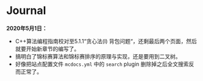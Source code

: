 # Journal

**2020年5月1日：**

- C++算法编程指南校对至5.1.1“贪心法(I) 背包问题“，还剩最后两个页面，然后就要开始新章节的编写了。
- 搞明白了锦标赛算法和锦标赛排序的原理与实现，还是要用到二叉树。
- 好像把站点配置文件 ``mcdocs.yml`` 中的 ``search`` plugin 删除掉之后全文搜索反而正常了。

